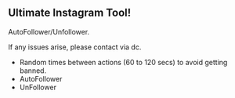 ## Ultimate Instagram Tool!

AutoFollower/Unfollower.

If any issues arise, please contact via dc.

- Random times between actions (60 to 120 secs) to avoid getting banned.
- AutoFollower
- UnFollower

